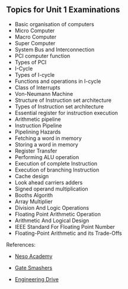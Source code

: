 ## Topics for Unit 1 Examinations
- Basic organisation of computers
- Micro Computer 
- Macro Computer
- Super Computer
- System Bus and Interconnection
- PCI computer function
- Types of PCI
- I-Cycle
- Types of I-cycle 
- Functions and operations in I-cycle
- Class of Interrupts
- Von-Neumann Machine
- Structure of Instruction set architecture
- Types of Instruction set architecture
- Essential register for instruction execution
- Arithmetic pipeline
- Instruction Pipeline
- Pipelining Hazards
- Fetching a word in memory
- Storing a word in memory
- Register Transfer
- Performing ALU operation
- Execution of complete Instruction
- Execution of branching Instruction
- Cache design
- Look ahead carriers adders
- Signed operand multiplication
- Booths Algorith
- Array Multiplier
- Division And Logic Operations
- Floating Point Arithmetic Operation
- Arithmetic And Logical Design
- IEEE Standard For Floating Point Number
- Floating-Point Arithmetic and its Trade-Offs

References:


- [Neso Academy](https://www.youtube.com/watch?v=Ol8D69VKX2k&list=PLBlnK6fEyqRgLLlzdgiTUKULKJPYc0A4q&pp=iAQB)

- [Gate Smashers](https://www.youtube.com/watch?v=L9X7XXfHYdU&list=PLxCzCOWd7aiHMonh3G6QNKq53C6oNXGrX)

- [Engineering Drive](https://www.youtube.com/watch?v=oAneKttKjtA&list=PL5Rc9H5eTGY6MHqCKAarxhxqT7nipKgun)